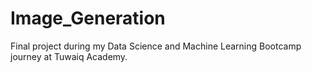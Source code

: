 # Image_Generation
Final project during my Data Science and Machine Learning Bootcamp journey at Tuwaiq Academy.
